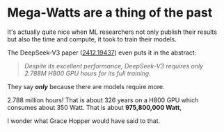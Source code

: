 # Mega-Watts are a thing of the past

It's actually quite nice when ML researchers not only publish their results but also
the time and compute, it took to train their models.

The DeepSeek-V3 paper ([2412.19437](https://arxiv.org/abs/2412.19437)) even puts it in the
abstract:

> *Despite its excellent performance, DeepSeek-V3 requires only 
> 2.788M H800 GPU hours for its full training.*

They say ***only*** because there are models require more.

2.788 million hours! That is about 326 years on a H800 GPU which consumes about 350 Watt.
That is about **975,800,000 Watt**, 

I wonder what Grace Hopper would have said to that.
